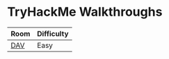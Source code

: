 # TryHackMe Walkthroughs

| Room | Difficulty |
|--------------|------------------|
|[DAV](https://medium.com/@tw2/dav-a-tryhackme-writeup-22c41378a94f)|Easy|
